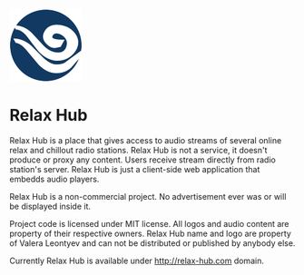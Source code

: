 ![Relax Hub](images/relax.png)

Relax Hub
=========

Relax Hub is a place that gives access to audio streams of several online relax and chillout radio stations. Relax Hub is not a service, it doesn't produce or proxy any content. Users receive stream directly from radio station's server. Relax Hub is just a client-side web application that embedds audio players.

Relax Hub is a non-commercial project. No advertisement ever was or will be displayed inside it.

Project code is licensed under MIT license. All logos and audio content are property of their respective owners. Relax Hub name and logo are property of Valera Leontyev and can not be distributed or published by anybody else.

Currently Relax Hub is available under http://relax-hub.com domain.
